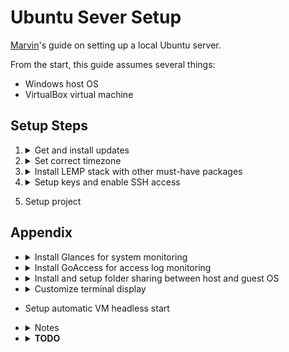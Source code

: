 # Ubuntu Sever Setup

[Marvin](https://marvinisaac.com)'s guide on setting up a local Ubuntu server.

From the start, this guide assumes several things:

- Windows host OS
- VirtualBox virtual machine

## Setup Steps

1. <details><summary>Get and install updates</summary>

    ```
    sudo apt update
    sudo apt upgrade
    ```

    </details>

2. <details><summary>Set correct timezone</summary>

    ```
    sudo dpkg-configure tzdata
    # In case of `command not found` error
    #sudo dpkg-reconfigure tzdata
    ```

    </details>


3. <details><summary>Install LEMP stack with other must-have packages</summary>

    #### In the guest:

    1. Install LEMP stack:

        ```
        sudo apt install
            mariadb-server
            nginx
            php-fpm
        reboot
        ```
    
    2. Install other must-have packages:
        
        ```
        sudo apt install
            curl
            git
            php-cli
            php-mbstring
            php-mysql
            unzip
        ```

    3. Install `composer` globally:
    
        ```
        curl -sS https://getcomposer.org/installer
            -o composer-setup.php
        sudo php composer-setup.php
            --install-dir=/usr/local/bin
            --filename=composer
        rm composer-setup.php
        ```

    4. Install `nodejs` and `npm` globally:

        ```
        sudo apt install
            nodejs
            npm
        ```

    5. Install `gitmoji-cli`

        ```
        npm i -g gitmoji-cli
        ```

    6. Setup git user

        ```
        git config --global user.name "{{user name}}"
        git config --global user.email {{user email address}}
        ```

    </details>

4. <details><summary>Setup keys and enable SSH access</summary>

    #### In the guest:

    1. Generate a new 4096-bit SSH key pair:

        ```
        ssh-keygen
            -b 4096
            -t rsa
            -C "{{comment to identify the key (i.e. machine name)>"
        ```

    2. Copy the public key for external services like Github:

        ```
        cat ~/.ssh/{{public key file name}}
        ```

    3. Enable SSH access and copy private key:

        ```
        ssh-copy-id {{user (i.e. marvin)}}@{{host name (i.e. localhost)}}
        cat ~/.ssh/{{private key file name}}
        # Copy the output to clipboard
        ```

    #### In the host:

    1. Create private key file (i.e. `private`)

    2. Paste the private key contents

    3. Create `config` file:

        ```
        Host {{server name (i.e. my-localhost)}}
            HostName {{host name(i.e. localhost)}}
            User {{user (i.e. marvin)}}
            IdentityFile {{path to private key (i.e. C:\Users\Marvin\.ssh\private)}}
        ```

    4. Test if everything is working:

        ```
        ssh {{server name (i.e. my-localhost)}}
        ```

    </details>

5. Setup project

## Appendix

- <details><summary>Install Glances for system monitoring</summary>

    ```
    curl -L https://bit.ly/glances | /bin/bash
    ```
    
    - *To run in CLI mode:*

        ```
        glances
        ```
    
    - *To run in browser mode:*

        ```
        glances -w
        ```

    </details>

- <details><summary>Install GoAccess for access log monitoring</summary>

    ```
    sudo apt-get install goaccess
    ```
    
    - *To run in CLI mode:*

        ```
        goaccess <access log location (i.e. /var/log/nginx/access.log)>
            -c
        ```
    
    - *To run in browser mode:*

        ```
        goaccess <access log location (i.e. /var/log/nginx/access.log)
            -o <HTML file location (i.e. /var/www/html/goaccess/index.html)>
            --log-format=COMBINED
            --real-time-html
        ```

    </details>

- <details><summary>Install and setup folder sharing between host and guest OS</summary>

    ### In the host:

    1. Setup shared folder
        - VirtualBox Menu > "Machine" > "Shared Folders" > "Add New Shared Folder"
        - Check "Make Permanent" and "Auto-mount"
        - Add folder path(s) and name(s)

    ### In the guest:

    1. Insert installer
        - VirtualBox Menu > "Devices" > "Insert Guest Additions CD Image"

    2. Install in virtual machine
        ```
        sudo mount /dev/cdrom /mnt
        sudo apt-get install build-essential linux-headers-`uname -r`
        sudo /mnt/./VBoxLinuxAdditions.run
        sudo reboot
        ```

    3. Setup auto-mount
        ```
        sudo nano /etc/fstab
        # Insert line and save
        # {{shared folder name (i.e. shared)}}  {{mount point (i.e. /var/www/shared/)}}  vboxsf  defaults  0  0
        sudo nano /etc/modules
        # Insert line and save
        # vboxsf
        sudo reboot
        ```

    <details>

- <details><summary>Customize terminal display</summary>

    > Based on experience, changing the colors are *required*. 
    > Default colors of shared folders are undreadable.

    ```
    sudo nano ~/.bashrc
    # To turn shared folders to white text on green background, add to end of file:
    # LS_COLORS="ow=97;42"
    # export LS_COLORS
    #
    # To show "{{time}} {{user}} {{current directory}} $ ", find PS1 value and change to:
    # PS1='\A \u \w \$ '
    ```

    </details>

- Setup automatic VM headless start

- <details><summary>Notes</summary>

    1. Install optional packages with:

        ```
        sudo apt install {{package name}}
        ```

        - List of optional packages:
            
            - `php-pgsql` (PostgreSQL driver)
            - `php-sqlite3` (SQLite3 driver)

    </details>

- <details><summary><strong>TODO</strong></summary>

    - Research how to run services and custom commands at startup

    </details>